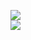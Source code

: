 [![](https://img.shields.io/badge/Made%20With-Github%20Spray-lightgrey.svg?style=for-the-badge&logo=github)](https://github.com/Annihil/github-spray#18880)  
[![](https://i.imgur.com/2DrTn0Z.gif)](https://github.com/Annihil/github-spray)